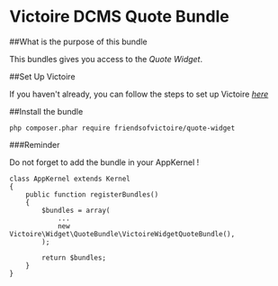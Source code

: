 Victoire DCMS Quote Bundle
============

##What is the purpose of this bundle

This bundles gives you access to the *Quote Widget*.

##Set Up Victoire

If you haven't already, you can follow the steps to set up Victoire *[here](https://github.com/Victoire/victoire/blob/master/setup.md)*

##Install the bundle

    php composer.phar require friendsofvictoire/quote-widget

###Reminder

Do not forget to add the bundle in your AppKernel !

    class AppKernel extends Kernel
    {
        public function registerBundles()
        {
            $bundles = array(
                ...
                new Victoire\Widget\QuoteBundle\VictoireWidgetQuoteBundle(),
            );

            return $bundles;
        }
    }
